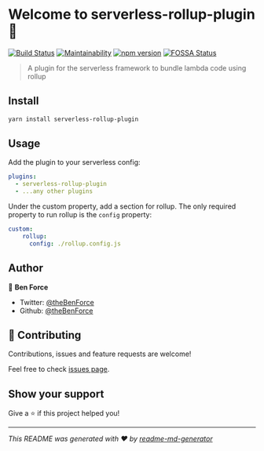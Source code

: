 # Welcome to serverless-rollup-plugin 👋

[![Build Status](https://travis-ci.org/drg-adaptive/serverless-rollup-plugin.svg?branch=master)](https://travis-ci.org/drg-adaptive/serverless-rollup-plugin)
[![Maintainability](https://api.codeclimate.com/v1/badges/79e200bf72d884691c7a/maintainability)](https://codeclimate.com/github/drg-adaptive/serverless-rollup-plugin/maintainability)
[![npm version](https://badge.fury.io/js/serverless-rollup-plugin.svg)](https://badge.fury.io/js/serverless-rollup-plugin)
[![FOSSA Status](https://app.fossa.com/api/projects/git%2Bgithub.com%2Fdrg-adaptive%2Fserverless-rollup-plugin.svg?type=shield)](https://app.fossa.com/projects/git%2Bgithub.com%2Fdrg-adaptive%2Fserverless-rollup-plugin?ref=badge_shield)

> A plugin for the serverless framework to bundle lambda code using rollup

## Install

```sh
yarn install serverless-rollup-plugin
```

## Usage
Add the plugin to your serverless config:
```yaml
plugins:
  - serverless-rollup-plugin
  - ...any other plugins
```

Under the custom property, add a section for rollup. The only required property to run rollup is the `config` property:
```yaml
custom:
    rollup:
      config: ./rollup.config.js
```

## Author

👤 **Ben Force**

* Twitter: [@theBenForce](https://twitter.com/theBenForce)
* Github: [@theBenForce](https://github.com/theBenForce)

## 🤝 Contributing

Contributions, issues and feature requests are welcome!

Feel free to check [issues page](https://github.com/drg-adaptive/serverless-rollup-plugin/issues).

## Show your support

Give a ⭐️ if this project helped you!


***
_This README was generated with ❤️ by [readme-md-generator](https://github.com/kefranabg/readme-md-generator)_